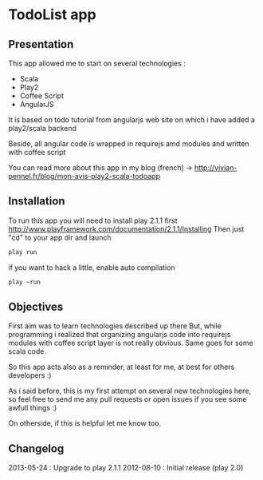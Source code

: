 TodoList app
============


Presentation
------------

This app allowed me to start on several technologies :
* Scala
* Play2
* Coffee Script
* AngularJS

It is based on todo tutorial from angularjs web site on
which i have added a play2/scala backend

Beside, all angular code is wrapped in requirejs amd modules
and written with coffee script

You can read more about this app in my blog (french) 
-> http://vivian-pennel.fr/blog/mon-avis-play2-scala-todoapp


Installation
----------
To run this app you will need to install play 2.1.1 first http://www.playframework.com/documentation/2.1.1/Installing
Then just "cd" to your app dir and launch

```sh
play run
```

if you want to hack a little, enable auto compilation
```sh
play ~run
```


Objectives
----------

First aim was to learn technologies described up there
But, while programming i realized that organizing angularjs code into
requirejs modules with coffee script layer is not really obvious.
Same goes for some scala code.

So this app acts also as a reminder, at least for me, at best for others developers :)

As i said before, this is my first attempt on several new technologies here, so feel free to
send me any pull requests or open issues if you see some awfull things :) 

On otherside, if this is helpful let me know too.


Changelog
---------
2013-05-24 : Upgrade to play 2.1.1
2012-08-10 : Initial release (play 2.0)











